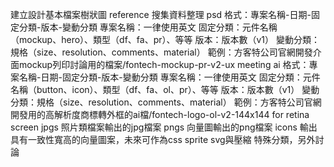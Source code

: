 建立設計基本檔案樹狀圖
reference
搜集資料整理
psd
格式：專案名稱-日期-固定分類-版本-變動分類
專案名稱：一律使用英文
固定分類：元件名稱（mockup、hero）、類型（df、fa、pr）、等等
版本：版本數（v1）
變動分類：規格（size、resolution、comments、material）
範例：方客特公司官網開發介面mockup列印討論用的檔案/fontech-mockup-pr-v2-ux meeting
ai
格式：專案名稱-日期-固定分類-版本-變動分類
專案名稱：一律使用英文
固定分類：元件名稱（button、icon）、類型（df、fa、ol、pr）、等等
版本：版本數（v1）
變動分類：規格（size、resolution、comments、material）
範例：方客特公司官網開發用的高解析度商標轉外框的ai檔/fontech-logo-ol-v2-144x144 for retina screen
jpgs
照片類檔案輸出的jpg檔案
pngs
向量圖輸出的png檔案
icons
輸出具有一致性寬高的向量圖案，未來可作為css sprite
svg與壓縮
特殊分類，另外討論